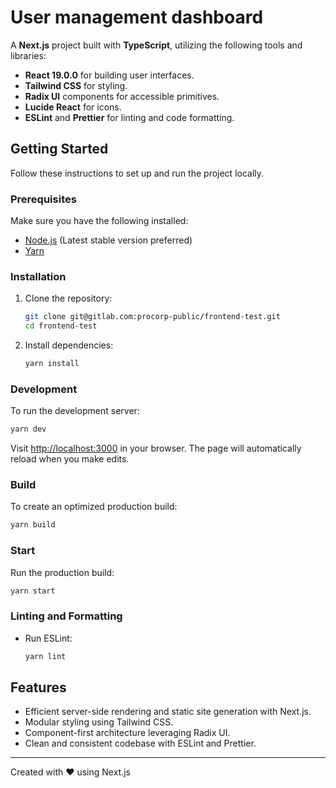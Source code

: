 # User management dashboard

A **Next.js** project built with **TypeScript**, utilizing the following tools and libraries:

- **React 19.0.0** for building user interfaces.
- **Tailwind CSS** for styling.
- **Radix UI** components for accessible primitives.
- **Lucide React** for icons.
- **ESLint** and **Prettier** for linting and code formatting.

## Getting Started

Follow these instructions to set up and run the project locally.

### Prerequisites

Make sure you have the following installed:

- [Node.js](https://nodejs.org/) (Latest stable version preferred)
- [Yarn](https://yarnpkg.com/)

### Installation

1. Clone the repository:

   ```bash
   git clone git@gitlab.com:procorp-public/frontend-test.git
   cd frontend-test
   ```

2. Install dependencies:

   ```bash
   yarn install
   ```

### Development

To run the development server:

```bash
yarn dev
```

Visit [http://localhost:3000](http://localhost:3000) in your browser. The page will automatically reload when you make
edits.

### Build

To create an optimized production build:

```bash
yarn build
```

### Start

Run the production build:

```bash
yarn start
```

### Linting and Formatting

- Run ESLint:

  ```bash
  yarn lint
  ```

## Features

- Efficient server-side rendering and static site generation with Next.js.
- Modular styling using Tailwind CSS.
- Component-first architecture leveraging Radix UI.
- Clean and consistent codebase with ESLint and Prettier.

---
Created with ❤️ using Next.js
